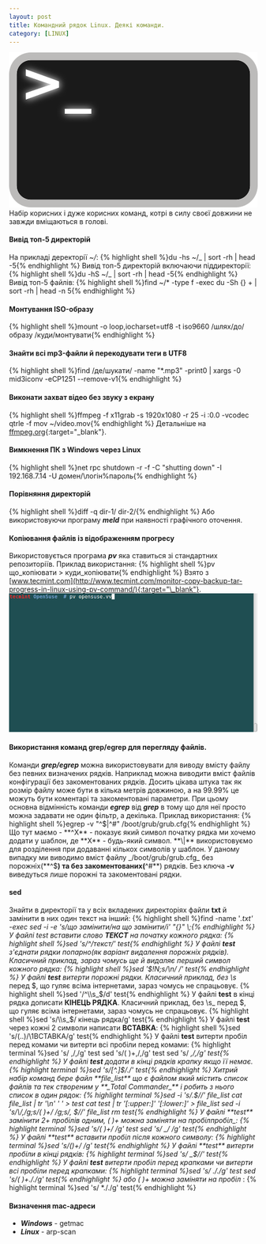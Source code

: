 ```yaml
---
layout: post
title: Командний рядок Linux. Деякі команди.
category: [LINUX]
---
```


![linux logo](/media/bash.png?style=head)  
Набір корисних і дуже корисних команд, котрі в силу своєї довжини не завжди вміщаються в голові.<!--more-->

#### Вивід топ-5 директорій

На прикладі деректорії _~/_:
  {% highlight shell %}du -hs ~/_ | sort -rh | head -5{% endhighlight %}
Вивід топ-5 директорій включаючи піддиректорії:
  {% highlight shell %}du -hS ~/_ | sort -rh | head -5{% endhighlight %}
Вивід топ-5 файлів:
  {% highlight shell %}find ~/\* -type f -exec du -Sh {} + | sort -rh | head -n 5{% endhighlight %}

#### Монтування ISO-образу

  {% highlight shell %}mount -o loop,iocharset=utf8 -t iso9660 /шлях/до/образу /куди/монтувати{% endhighlight %}

#### Знайти всі mp3-файли й перекодувати теги в UTF8

  {% highlight shell %}find /де/шукати/ -name "\*.mp3" -print0 | xargs -0 mid3iconv -eCP1251 --remove-v1{% endhighlight %}

#### Виконати захват відео без звуку з екрану

  {% highlight shell %}ffmpeg -f x11grab -s 1920x1080 -r 25 -i :0.0 -vcodec qtrle -f mov ~/video.mov{% endhighlight %}
Детальніше на [ffmpeg.org](http://www.ffmpeg.org/ffmpeg.html){:target="\_blank"}.

#### Вимкнення ПК з Windows через Linux

  {% highlight shell %}net rpc shutdown -r -f -C "shutting down" -I 192.168.7.14 -U домен/\\логін%пароль{% endhighlight %}

#### Порівняння директорій

  {% highlight shell %}diff -q dir-1/ dir-2/{% endhighlight %}
Або використовуючи програму **_meld_** при наявності графічного оточення.

#### Копіювання файлів із відображенням прогресу

Використовується програма **_pv_** яка ставиться зі стандартних репозиторіїв. Приклад використання:
  {% highlight shell %}pv що_копіювати > куди_копіювати{% endhighlight %}
Взято з [www.tecmint.com](http://www.tecmint.com/monitor-copy-backup-tar-progress-in-linux-using-pv-command/){:target="\_blank"}.
![linux pv](/media/copy-files-show-progress-bar.gif?style=blog)

#### Використання команд grep/egrep для перегляду файлів.

Команди **_grep/egrep_** можна використовувати для виводу вмісту файлу без певних визначених рядків. Наприклад можна виводити вміст файлів конфігурації без закоментованих рядків. Досить цікава штука так як розмір файлу може бути в кілька метрів довжиною, а на 99.99% це можуть бути коментарі та закоментовані параметри. При цьому основна відмінність команди **_egrep_** від **_grep_** в тому що для неї просто можна задавати не один фільтр, а декілька. Приклад використання:
  {% highlight shell %}egrep -v "^$|^#" /boot/grub/grub.cfg{% endhighlight %}
Що тут маємо - **^X** - показує який символ початку рядка ми хочемо додати у шаблон, де **X** - будь-який символ. **\|** використовуємо для розділення при додаванні кількох символів у шаблон. У даному випадку ми виводимо вміст файлу _/boot/grub/grub.cfg_ без порожніх(**^$**) та без закоментованих(**^#**) рядків.
Без ключа **-v** виведуться лише порожні та закоментовані рядки.

#### sed

Знайти в директорії та у всіх вкладених директоріях файли **txt** й замінити в них один текст на інший:
  {% highlight shell %}find -name '_.txt' -exec sed -i -e 's/що замінити/на що замінити/i' "{}" \\;{% endhighlight %}
У файлі _test_ вставити слово **ТЕКСТ** на початку кожного рядка:
  {% highlight shell %}sed 's/^/текст/' test{% endhighlight %}
У файлі **test** з'єднати рядки попарно(як варіант видалення порожніх рядків). Класичний приклад, зараз чомусь ще й видаляє перший символ кожного рядка:
  {% highlight shell %}sed '$!N;s/\\n/ /' test{% endhighlight %}
У файлі **test** витерти порожні рядки. Класичний приклад, без \\s_ перед $, що гуляє всіма інтернетами, зараз чомусь не спрацьовує.
  {% highlight shell %}sed '/^\\s_$/d' test{% endhighlight %}
У файлі **test** в кінці рядка дописати **КІНЕЦЬ РЯДКА**. Класичний приклад, без \\s_ перед $, що гуляє всіма інтернетами, зараз чомусь не спрацьовує.
  {% highlight shell %}sed 's/\\s_$/ кінець рядка/g' test{% endhighlight %}
У файлі **test** через кожні 2 символи написати **ВСТАВКА**:
  {% highlight shell %}sed 's/(..)/\\1ВСТАВКА/g' test{% endhighlight %}
У файлі **test** витерти пробіл перед комами чи витерти всі пробіли перед комами:
  {% highlight terminal %}sed 's/ ,/,/g' test
sed 's/( )+,/,/g' test
sed 's/ _,/,/g' test{% endhighlight %}
У файлі **test** додати в кінці рядків крапку якщо її немає.
  {% highlight terminal %}sed 's/[^\.]$/./' test{% endhighlight %}
Хитрий набір команд бере файл **file_list** що є файлом який містить список файлів та тек створеним у **_Total Commander_** і робить з нього список в один рядок:
  {% highlight terminal %}sed -i 's/.$//' file_list
cat file_list | tr '\\n' ' ' > test
cat test | tr '[:upper:]' '[:lower:]' > file_list
sed -i 's/\\/,/g;s/( )+/ /g;s/, $//' file_list
rm test{% endhighlight %}
У файлі **test** замінити 2+ пробілів одним, ( )+ можна заміняти на  пробілпробіл_:
  {% highlight terminal %}sed 's/( )+/ /g' test
sed 's/  _/ /g' test{% endhighlight %}
У файлі **test** вставити пробіл після кожного символу:
  {% highlight terminal %}sed 's/()+/ /g' test{% endhighlight %}
У файлі **test** витерти пробіли в кінці рядків:
  {% highlight terminal %}sed 's/ _$//' test{% endhighlight %}
У файлі **test** витерти пробіл перед крапками чи витерти всі пробіли перед крапками:
  {% highlight terminal %}sed 's/ ././g' test
sed 's/( )+././g' test{% endhighlight %}
або ( )+ можна заміняти на  пробіл_ :
  {% highlight terminal %}sed 's/ \*././g' test{% endhighlight %}

#### Визначення mac-адреси

-   **_Windows_** - getmac
-   **_Linux_** - arp-scan  
